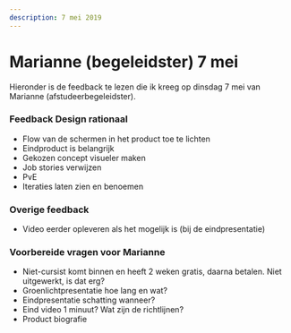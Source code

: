 ```yaml
---
description: 7 mei 2019
---
```


# Marianne \(begeleidster\) 7 mei

Hieronder is de feedback te lezen die ik kreeg op dinsdag 7 mei van Marianne \(afstudeerbegeleidster\).

### Feedback Design rationaal

* Flow van de schermen in het product toe te lichten 
* Eindproduct is belangrijk
* Gekozen concept visueler maken
* Job stories verwijzen
* PvE
* Iteraties laten zien en benoemen

### Overige feedback

* Video eerder opleveren als het mogelijk is \(bij de eindpresentatie\)

### Voorbereide vragen voor Marianne

* Niet-cursist komt binnen en heeft 2 weken gratis, daarna betalen. Niet uitgewerkt, is dat erg?
* Groenlichtpresentatie hoe lang en wat?
* Eindpresentatie schatting wanneer?
* Eind video 1 minuut? Wat zijn de richtlijnen?
* Product biografie

